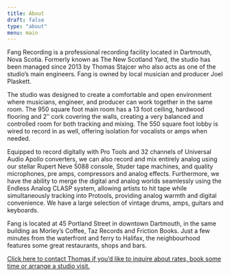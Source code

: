 ```yaml
---
title: About
draft: false
type: "about"
menu: main
---
```


Fang Recording is a professional recording facility located in Dartmouth, Nova Scotia. Formerly known as The New Scotland Yard, the studio has been managed since 2013 by Thomas Stajcer who also acts as one of the studio’s main engineers. Fang is owned by local musician and producer Joel Plaskett.

The studio was designed to create a comfortable and open environment where musicians, engineer, and producer can work together in the same room. The 950 square foot main room has a 13 foot ceiling, hardwood flooring and 2″ cork covering the walls, creating a very balanced and controlled room for both tracking and mixing. The 550 square foot lobby is wired to record in as well, offering isolation for vocalists or amps when needed.

Equipped to record digitally with Pro Tools and 32 channels of Universal Audio Apollo converters, we can also record and mix entirely analog using our stellar Rupert Neve 5088 console, Studer tape machines, and quality microphones, pre amps, compressors and analog effects. Furthermore, we have the ability to merge the digital and analog worlds seamlessly using the Endless Analog CLASP system, allowing artists to hit tape while simultaneously tracking into Protools, providing analog warmth and digital convenience. We have a large selection of vintage drums, amps, guitars and keyboards.

Fang is located at 45 Portland Street in downtown Dartmouth, in the same building as Morley’s Coffee, Taz Records and Friction Books. Just a few minutes from the waterfront and ferry to Halifax, the neighbourhood features some great restaurants, shops and bars.

[Click here to contact Thomas if you’d like to inquire about rates, book some time or arrange a studio visit.](mailto:fangrecording@gmail.com)
